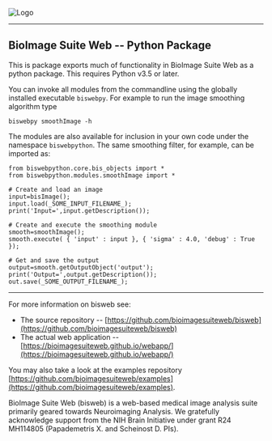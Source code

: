 ![Logo](https://bioimagesuiteweb.github.io/bisweb-manual/bisweb_newlogo_small.png)

---
## BioImage Suite Web -- Python Package

This is package exports much of functionality in BioImage Suite Web as a
python package. This requires Python v3.5 or later.

You can invoke all modules from the commandline using the globally installed
executable `biswebpy`. For example to run the image smoothing algorithm type

    biswebpy smoothImage -h
    

The modules are also available for inclusion in your own code under the
namespace `biswebpython`. The same smoothing filter, for example, can be
imported as:

    from biswebpython.core.bis_objects import *
    from biswebpython.modules.smoothImage import *

    # Create and load an image
    input=bisImage();
    input.load(_SOME_INPUT_FILENAME_);
    print('Input=',input.getDescription());

    # Create and execute the smoothing module
    smooth=smoothImage();
    smooth.execute( { 'input' : input }, { 'sigma' : 4.0, 'debug' : True });

    # Get and save the output
    output=smooth.getOutputObject('output');
    print('Output=',output.getDescription());
    out.save(_SOME_OUTPUT_FILENAME_);
    
---

For more information on bisweb see:

* The source repository --
  [https://github.com/bioimagesuiteweb/bisweb](https://github.com/bioimagesuiteweb/bisweb)
* The actual web application --
  [https://bioimagesuiteweb.github.io/webapp/](https://bioimagesuiteweb.github.io/webapp/)
  
You may also take a look at the examples repository
[https://github.com/bioimagesuiteweb/examples](https://github.com/bioimagesuiteweb/examples).

BioImage Suite Web (bisweb) is a web-based medical image analysis suite
primarily geared towards Neuroimaging Analysis. We gratefully acknowledge
support from the NIH Brain Initiative under grant R24 MH114805 (Papademetris
X. and Scheinost D. PIs).

